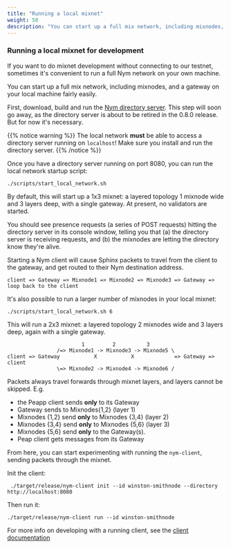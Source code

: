 ```yaml
---
title: "Running a local mixnet"
weight: 50
description: "You can start up a full mix network, including mixnodes, and a store and forward provider on your local machine fairly easily. Here's how."
---
```


### Running a local mixnet for development

If you want to do mixnet development without connecting to our testnet, sometimes it's convenient to run a full Nym network on your own machine.

You can start up a full mix network, including mixnodes, and a gateway on your local machine fairly easily.

First, download, build and run the [Nym directory server](https://github.com/nymtech/nym-directory). This step will soon go away, as the directory server is about to be retired in the 0.8.0 release. But for now it's necessary. 

{{% notice warning %}}
The local network **must** be able to access a directory server running on `localhost`! Make sure you install and run the directory server.
{{% /notice %}}

Once you have a directory server running on port 8080, you can run the local network startup script:

`./scripts/start_local_network.sh`

By default, this will start up a 1x3 mixnet: a layered topology 1 mixnode wide and 3 layers deep, with a single gateway. At present, no validators are started.

You should see presence requests (a series of POST requests) hitting the directory server in its console window, telling you that (a) the directory server is receiving requests, and (b) the mixnodes are letting the directory know they're alive.

Starting a Nym client will cause Sphinx packets to travel from the client to the gateway, and get routed to their Nym destination address. 

`client => Gateway => Mixnode1 => Mixnode2 => Mixnode3 => Gateway => loop back to the client`

It's also possible to run a larger number of mixnodes in your local mixnet:

`./scripts/start_local_network.sh 6`

This will run a 2x3 mixnet: a layered topology 2 mixnodes wide and 3 layers deep, again with a single gateway.

```
                        1         2          3
                /=> Mixnode1 -> Mixnode3 -> Mixnode5 \
client => Gateway           X           X             => Gateway => client
                \=> Mixnode2 -> Mixnode4 -> Mixnode6 /
```

Packets always travel forwards through mixnet layers, and layers cannot be skipped. E.g.

* the Peapp client sends **only** to its Gateway
* Gateway sends to Mixnodes{1,2} (layer 1)
* Mixnodes {1,2} send **only** to Mixnodes {3,4} (layer 2)
* Mixnodes {3,4} send **only** to Mixnodes {5,6} (layer 3)
* Mixnodes {5,6} send **only** to the Gateway(s).
* Peap client gets messages from its Gateway

From here, you can start experimenting with running the `nym-client`, sending packets through the mixnet.

Init the client: 

` ./target/release/nym-client init --id winston-smithnode --directory http://localhost:8080`

Then run it:

`./target/release/nym-client run --id winston-smithnode`

For more info on developing with a running client, see the [client documentation](/docs/build-peapps/choose-a-client)